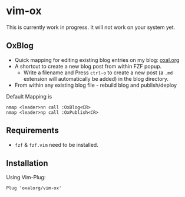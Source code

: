 # vim-ox

This is currently work in progress. It will not work on your system yet.

## OxBlog

- Quick mapping for editing existing blog entries on my blog:
    [oxal.org](https://oxal.org/blog/)
- A shortcut to create a new blog post from within FZF popup.
    - Write a filename and Press `ctrl-o` to create a new post (a `.md`
        extension will automatically be added) in the blog directory.
- From within any existing blog file - rebuild blog and publish/deploy

Default Mapping is

```
nmap <leader>nn call :OxBlog<CR>
nmap <leader>np call :OxPublish<CR>
```

## Requirements

- `fzf` & `fzf.vim` need to be installed.

## Installation

Using Vim-Plug:

```
Plug 'oxalorg/vim-ox'
```
